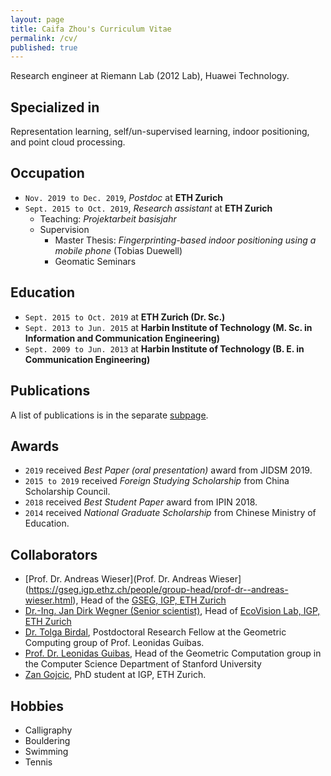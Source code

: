 ```yaml
---
layout: page
title: Caifa Zhou's Curriculum Vitae
permalink: /cv/
published: true
---
```


Research engineer at Riemann Lab (2012 Lab), Huawei Technology.

## Specialized in
Representation learning, self/un-supervised learning, indoor positioning, and point cloud processing.

## Occupation
- `Nov. 2019 to Dec. 2019`, *Postdoc* at **ETH Zurich**
- `Sept. 2015 to Oct. 2019`, *Research assistant* at **ETH Zurich**
  - Teaching: *Projektarbeit basisjahr*
  - Supervision
    - Master Thesis: *Fingerprinting-based indoor positioning using a mobile phone* (Tobias Duewell)
    - Geomatic Seminars

## Education
- `Sept. 2015 to Oct. 2019` at __ETH Zurich (Dr. Sc.)__
- `Sept. 2013 to Jun. 2015` at __Harbin Institute of Technology (M. Sc. in Information and Communication Engineering)__
- `Sept. 2009 to Jun. 2013` at __Harbin Institute of Technology (B. E. in Communication Engineering)__

## Publications
A list of publications is in the separate [subpage](https://caifazhou.github.io/publications/).

## Awards
- `2019` received *Best Paper (oral presentation)* award from JIDSM 2019.
- `2015 to 2019` received *Foreign Studying Scholarship* from China Scholarship Council.
- `2018` received *Best Student Paper* award from IPIN 2018.
- `2014` received *National Graduate Scholarship* from Chinese Ministry of Education.

## Collaborators
- [Prof. Dr. Andreas Wieser](Prof. Dr. Andreas Wieser](https://gseg.igp.ethz.ch/people/group-head/prof-dr--andreas-wieser.html), Head of the [GSEG, IGP, ETH Zurich](https://gseg.igp.ethz.ch)
- [Dr.-Ing. Jan Dirk Wegner (Senior scientist)](https://prs.igp.ethz.ch/content/specialinterest/baug/institute-igp/photogrammetry-and-remote-sensing/en/group/people/person-detail.html?persid=186562), Head of [EcoVision Lab, IGP, ETH Zurich](https://prs.igp.ethz.ch/ecovision.html)
- [Dr. Tolga Birdal](https://profiles.stanford.edu/tolga-birdal), Postdoctoral Research Fellow at the Geometric Computing group of Prof. Leonidas Guibas.
- [Prof. Dr. Leonidas Guibas](https://profiles.stanford.edu/leonidas-guibas), Head of the Geometric Computation group in the Computer Science Department of Stanford University
- [Zan Gojcic](https://zgojcic.github.io), PhD student at IGP, ETH Zurich.

## Hobbies
- Calligraphy
- Bouldering
- Swimming
- Tennis
